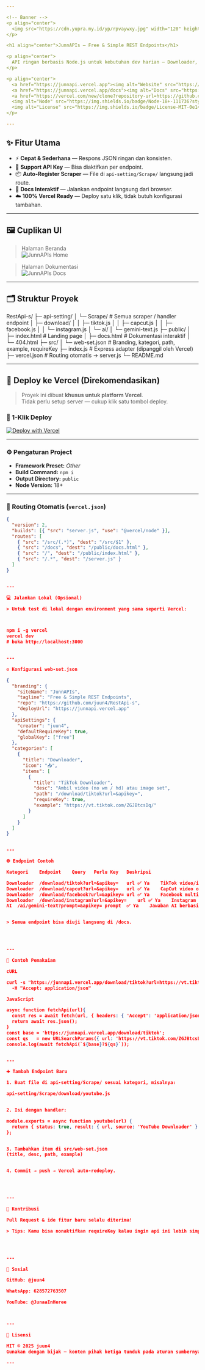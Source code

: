 ```yaml
---

<!-- Banner -->
<p align="center">
  <img src="https://cdn.yupra.my.id/yp/rpvaywxy.jpg" width="120" height="120" style="border-radius:16px" alt="JunnAPIs Logo" />
</p>

<h1 align="center">JunnAPIs — Free & Simple REST Endpoints</h1>

<p align="center">
  API ringan berbasis Node.js untuk kebutuhan dev harian — Downloader, AI Tools, Search Utility, dan banyak lagi!
</p>

<p align="center">
  <a href="https://junnapi.vercel.app"><img alt="Website" src="https://img.shields.io/badge/🌐_Live_Site-junnapi.vercel.app-7aa2ff?style=for-the-badge"></a>
  <a href="https://junnapi.vercel.app/docs"><img alt="Docs" src="https://img.shields.io/badge/Open_Docs-4ad295?style=for-the-badge&logo=swagger"></a>
  <a href="https://vercel.com/new/clone?repository-url=https://github.com/juun4/RestApi-s"><img alt="Deploy to Vercel" src="https://vercel.com/button"></a>
  <img alt="Node" src="https://img.shields.io/badge/Node-18+-111736?style=for-the-badge&logo=node.js">
  <img alt="License" src="https://img.shields.io/badge/License-MIT-0e1430?style=for-the-badge">
</p>

---
```


## ✨ Fitur Utama

- ⚡ **Cepat & Sederhana** — Respons JSON ringan dan konsisten.
- 🔐 **Support API Key** — Bisa diaktifkan per endpoint.
- 📦 **Auto-Register Scraper** — File di `api-setting/Scrape/` langsung jadi route.
- 🧭 **Docs Interaktif** — Jalankan endpoint langsung dari browser.
- ☁️ **100% Vercel Ready** — Deploy satu klik, tidak butuh konfigurasi tambahan.

---

## 🖼️ Cuplikan UI

> Halaman Beranda  
> ![JunnAPIs Home](https://qu.ax/ouxKU.jpg)

> Halaman Dokumentasi  
> ![JunnAPIs Docs](https://qu.ax/OsSgb.jpg)

---

## 🗂 Struktur Proyek

RestApi-s/ 
├─ api-setting/ 
│  └─ Scrape/ # Semua scraper / handler endpoint 
│     ├─ download/ 
│     │  ├─ tiktok.js 
│     │  ├─ capcut.js 
│     │  ├─ facebook.js 
│     │  └─ instagram.js 
│     └─ ai/ 
│        └─ gemini-text.js 
├─ public/ 
│  ├─ index.html # Landing page 
│  ├─ docs.html # Dokumentasi interaktif 
│  └─ 404.html 
├─ src/ 
│  └─ web-set.json # Branding, kategori, path, example, requireKey 
├─ index.js # Express adapter (dipanggil oleh Vercel) 
├─ vercel.json # Routing otomatis → server.js 
└─ README.md

---

## 🚀 Deploy ke Vercel (Direkomendasikan)

> Proyek ini dibuat **khusus untuk platform Vercel**.  
> Tidak perlu setup server — cukup klik satu tombol deploy.

### 🔘 1-Klik Deploy
[![Deploy with Vercel](https://vercel.com/button)](https://vercel.com/new/clone?repository-url=https://github.com/juun4/RestApi-s)

---

### ⚙️ Pengaturan Project
- **Framework Preset:** *Other*
- **Build Command:** `npm i`
- **Output Directory:** `public`
- **Node Version:** 18+

---

### 🔁 Routing Otomatis (`vercel.json`)
```json
{
  "version": 2,
  "builds": [{ "src": "server.js", "use": "@vercel/node" }],
  "routes": [
    { "src": "/src/(.*)", "dest": "/src/$1" },
    { "src": "/docs", "dest": "/public/docs.html" },
    { "src": "/", "dest": "/public/index.html" },
    { "src": "/.*", "dest": "/server.js" }
  ]
}


---

💻 Jalankan Lokal (Opsional)

> Untuk test di lokal dengan environment yang sama seperti Vercel:



npm i -g vercel
vercel dev
# buka http://localhost:3000


---

⚙️ Konfigurasi web-set.json

{
  "branding": {
    "siteName": "JunnAPIs",
    "tagline": "Free & Simple REST Endpoints",
    "repo": "https://github.com/juun4/RestApi-s",
    "deployUrl": "https://junnapi.vercel.app"
  },
  "apiSettings": {
    "creator": "juun4",
    "defaultRequireKey": true,
    "globalKey": ["free"]
  },
  "categories": [
    {
      "title": "Downloader",
      "icon": "📥",
      "items": [
        {
          "title": "TikTok Downloader",
          "desc": "Ambil video (no wm / hd) atau image set",
          "path": "/download/tiktok?url=&apikey=",
          "requireKey": true,
          "example": "https://vt.tiktok.com/ZGJBtcsDq/"
        }
      ]
    }
  ]
}


---

🌐 Endpoint Contoh

Kategori	Endpoint	Query	Perlu Key	Deskripsi

Downloader	/download/tiktok?url=&apikey=	url	✅ Ya	TikTok video/info
Downloader	/download/capcut?url=&apikey=	url	✅ Ya	CapCut video original
Downloader	/download/facebook?url=&apikey=	url	✅ Ya	Facebook multi-quality
Downloader	/download/instagram?url=&apikey=	url	✅ Ya	Instagram links
AI	/ai/gemini-text?prompt=&apikey=	prompt	✅ Ya	Jawaban AI berbasis teks


> Semua endpoint bisa diuji langsung di /docs.




---

🧪 Contoh Pemakaian

cURL

curl -s "https://junnapi.vercel.app/download/tiktok?url=https://vt.tiktok.com/ZGJBtcsDq/&apikey=free" \
  -H "Accept: application/json"

JavaScript

async function fetchApi(url){
  const res = await fetch(url, { headers: { 'Accept': 'application/json' } });
  return await res.json();
}
const base = 'https://junnapi.vercel.app/download/tiktok';
const qs   = new URLSearchParams({ url: 'https://vt.tiktok.com/ZGJBtcsDq/', apikey: 'free' });
console.log(await fetchApi(`${base}?${qs}`));


---

➕ Tambah Endpoint Baru

1. Buat file di api-setting/Scrape/ sesuai kategori, misalnya:

api-setting/Scrape/download/youtube.js


2. Isi dengan handler:

module.exports = async function youtube(url) {
  return { status: true, result: { url, source: 'YouTube Downloader' } };
};


3. Tambahkan item di src/web-set.json
(title, desc, path, example)


4. Commit → push → Vercel auto-redeploy.




---

🤝 Kontribusi

Pull Request & ide fitur baru selalu diterima!

> Tips: Kamu bisa nonaktifkan requireKey kalau ingin api ini lebih simple




---

📣 Sosial

GitHub: @juun4

WhatsApp: 628572763507

YouTube: @JunaaInHeree



---

🪪 Lisensi

MIT © 2025 juun4
Gunakan dengan bijak — konten pihak ketiga tunduk pada aturan sumbernya.

---